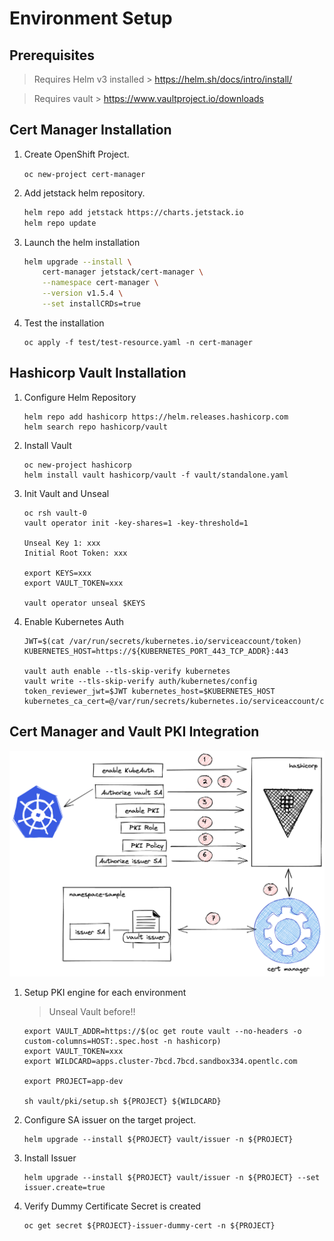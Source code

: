 # Environment Setup

## Prerequisites

>
> Requires Helm v3 installed > https://helm.sh/docs/intro/install/
>

>
> Requires vault > https://www.vaultproject.io/downloads
>

## Cert Manager Installation

1. Create OpenShift Project.

    `oc new-project cert-manager`

2. Add jetstack helm repository.

    ```bash
    helm repo add jetstack https://charts.jetstack.io
    helm repo update
    ```
3. Launch the helm installation

    ```bash
    helm upgrade --install \
        cert-manager jetstack/cert-manager \
        --namespace cert-manager \
        --version v1.5.4 \
        --set installCRDs=true
    ```
4. Test the installation

    ```
    oc apply -f test/test-resource.yaml -n cert-manager
    ```

## Hashicorp Vault Installation

1. Configure Helm Repository

    ```
    helm repo add hashicorp https://helm.releases.hashicorp.com
    helm search repo hashicorp/vault
    ```

2. Install Vault

    ```
    oc new-project hashicorp
    helm install vault hashicorp/vault -f vault/standalone.yaml
    ```

3. Init Vault and Unseal

    ```
    oc rsh vault-0
    vault operator init -key-shares=1 -key-threshold=1

    Unseal Key 1: xxx
    Initial Root Token: xxx

    export KEYS=xxx
    export VAULT_TOKEN=xxx

    vault operator unseal $KEYS
    ```

4. Enable Kubernetes Auth

    ```
    JWT=$(cat /var/run/secrets/kubernetes.io/serviceaccount/token)
    KUBERNETES_HOST=https://${KUBERNETES_PORT_443_TCP_ADDR}:443

    vault auth enable --tls-skip-verify kubernetes
    vault write --tls-skip-verify auth/kubernetes/config token_reviewer_jwt=$JWT kubernetes_host=$KUBERNETES_HOST kubernetes_ca_cert=@/var/run/secrets/kubernetes.io/serviceaccount/ca.crt
    ```
    
## Cert Manager and Vault PKI Integration

![Cert Manager Vault Integration!](images/architecture.png "Cert Manager Vault Integration")

1. Setup PKI engine for each environment

    >
    > Unseal Vault before!!
    >

    ```
    export VAULT_ADDR=https://$(oc get route vault --no-headers -o custom-columns=HOST:.spec.host -n hashicorp)
    export VAULT_TOKEN=xxx
    export WILDCARD=apps.cluster-7bcd.7bcd.sandbox334.opentlc.com

    export PROJECT=app-dev
    
    sh vault/pki/setup.sh ${PROJECT} ${WILDCARD}
    ```

2. Configure SA issuer on the target project.

   ```
   helm upgrade --install ${PROJECT} vault/issuer -n ${PROJECT}
   ```
 
3. Install Issuer

    ```
    helm upgrade --install ${PROJECT} vault/issuer -n ${PROJECT} --set issuer.create=true
    ```

4. Verify Dummy Certificate Secret is created

    ```
    oc get secret ${PROJECT}-issuer-dummy-cert -n ${PROJECT}
    ```
